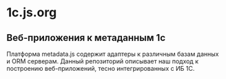 # 1c.js.org
Веб-приложения к метаданным 1с
----
Платформа metadata.js содержит адаптеры к различным базам данных и ORM серверам.
Данный репозиторий описывает наш подход к построению веб-приложений, тесно интегрированных с ИБ 1С.
